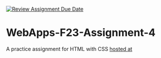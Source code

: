 [![Review Assignment Due Date](https://classroom.github.com/assets/deadline-readme-button-24ddc0f5d75046c5622901739e7c5dd533143b0c8e959d652212380cedb1ea36.svg)](https://classroom.github.com/a/4tKarLeg)
# WebApps-F23-Assignment-4
A practice assignment for HTML with CSS
[hosted at](https://44-563-webapps-f23.github.io/44563-webapps-f23-assignment4-krishnababu18/playpart.html)